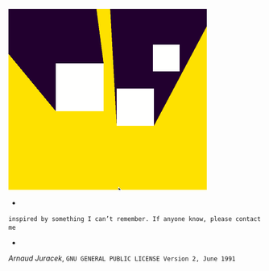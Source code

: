 ![preview](preview.gif?raw=true "preview")

-
`inspired by something I can’t remember. If anyone know, please contact me`

-
*Arnaud Juracek*, `GNU GENERAL PUBLIC LICENSE Version 2, June 1991`

